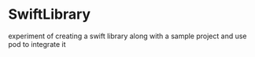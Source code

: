 # SwiftLibrary
experiment of creating a swift library along with a sample project and use pod to integrate it
